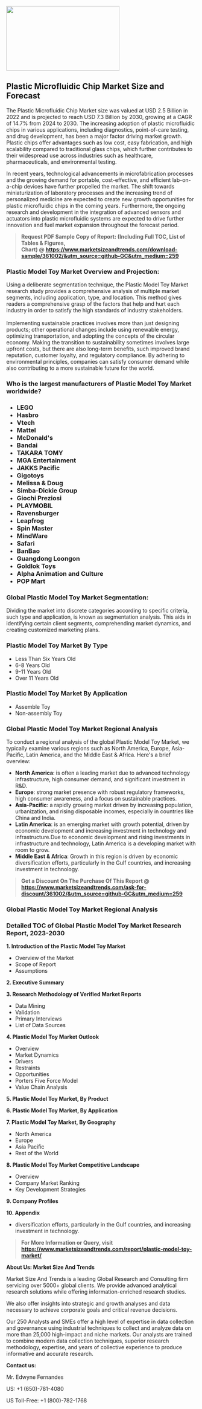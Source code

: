 <p><img class="alignnone size-medium wp-image-20088" src="https://ffe5etoiles.com/wp-content/uploads/2024/12/MST1-300x171.png" alt="" width="300" height="171" /></p><h2>Plastic Microfluidic Chip Market Size and Forecast</h2><p>The Plastic Microfluidic Chip Market size was valued at USD 2.5 Billion in 2022 and is projected to reach USD 7.3 Billion by 2030, growing at a CAGR of 14.7% from 2024 to 2030. The increasing adoption of plastic microfluidic chips in various applications, including diagnostics, point-of-care testing, and drug development, has been a major factor driving market growth. Plastic chips offer advantages such as low cost, easy fabrication, and high scalability compared to traditional glass chips, which further contributes to their widespread use across industries such as healthcare, pharmaceuticals, and environmental testing.</p><p>In recent years, technological advancements in microfabrication processes and the growing demand for portable, cost-effective, and efficient lab-on-a-chip devices have further propelled the market. The shift towards miniaturization of laboratory processes and the increasing trend of personalized medicine are expected to create new growth opportunities for plastic microfluidic chips in the coming years. Furthermore, the ongoing research and development in the integration of advanced sensors and actuators into plastic microfluidic systems are expected to drive further innovation and fuel market expansion throughout the forecast period.</p></p><blockquote id="" class=""><strong>Request PDF Sample Copy of Report: (Including Full TOC, List of Tables &amp; Figures, Chart)&nbsp;@&nbsp;<strong><a href="https://www.marketsizeandtrends.com/download-sample/361002/&utm_source=github-GC&utm_medium=259" target="_blank">https://www.marketsizeandtrends.com/download-sample/361002/&utm_source=github-GC&utm_medium=259</a></strong></strong></blockquote><h3 id="" class="">Plastic Model Toy Market&nbsp;Overview and Projection:</h3><p id="" class="">Using a deliberate segmentation technique, the Plastic Model Toy Market research study provides a comprehensive analysis of multiple market segments, including application, type, and location. This method gives readers a comprehensive grasp of the factors that help and hurt each industry in order to satisfy the high standards of industry stakeholders. <br /> <br />Implementing sustainable practices involves more than just designing products; other operational changes include using renewable energy, optimizing transportation, and adopting the concepts of the circular economy. Making the transition to sustainability sometimes involves large upfront costs, but there are also long-term benefits, such improved brand reputation, customer loyalty, and regulatory compliance. By adhering to environmental principles, companies can satisfy consumer demand while also contributing to a more sustainable future for the world.</p><h3 id="" class="">Who is the largest manufacturers of&nbsp;Plastic Model Toy Market worldwide?</h3><h3 class=""><p><ul><li>LEGO </li><li> Hasbro </li><li> Vtech </li><li> Mattel </li><li> McDonald's </li><li> Bandai </li><li> TAKARA TOMY </li><li> MGA Entertainment </li><li> JAKKS Pacific </li><li> Gigotoys </li><li> Melissa & Doug </li><li> Simba-Dickie Group </li><li> Giochi Preziosi </li><li> PLAYMOBIL </li><li> Ravensburger </li><li> Leapfrog </li><li> Spin Master </li><li> MindWare </li><li> Safari </li><li> BanBao </li><li> Guangdong Loongon </li><li> Goldlok Toys </li><li> Alpha Animation and Culture </li><li> POP Mart</li></ul></p></h3><h3 id="" class="">Global&nbsp;Plastic Model Toy Market Segmentation:</h3><p id="" class="">Dividing the market into discrete categories according to specific criteria, such type and application, is known as segmentation analysis. This aids in identifying certain client segments, comprehending market dynamics, and creating customized marketing plans.</p><h3 id="" class="">Plastic Model Toy Market&nbsp;By Type</h3><p><p><ul><li>Less Than Six Years Old</li><li> 6-8 Years Old</li><li> 9-11 Years Old</li><li> Over 11 Years Old</p></li></ul></p></p><h3 id="" class="">Plastic Model Toy Market&nbsp;By Application</h3><p class=""><p><ul><li>Assemble Toy</li><li> Non-assembly Toy</li></ul></p></p><h3 id="" class="">Global Plastic Model Toy Market Regional Analysis</h3><p id="" class="">To conduct a regional analysis of the global Plastic Model Toy Market, we typically examine various regions such as North America, Europe, Asia-Pacific, Latin America, and the Middle East &amp; Africa. Here's a brief overview:</p><ul><li><strong>North America</strong>: is often a leading market due to advanced technology infrastructure, high consumer demand, and significant investment in R&amp;D.</li><li><strong>Europe</strong>: strong market presence with robust regulatory frameworks, high consumer awareness, and a focus on sustainable practices.</li><li><strong>Asia-Pacific</strong>: a rapidly growing market driven by increasing population, urbanization, and rising disposable incomes, especially in countries like China and India.</li><li><strong>Latin America</strong>: is an emerging market with growth potential, driven by economic development and increasing investment in technology and infrastructure.Due to economic development and rising investments in infrastructure and technology, Latin America is a developing market with room to grow.</li><li><strong>Middle East &amp; Africa</strong>: Growth in this region is driven by economic diversification efforts, particularly in the Gulf countries, and increasing investment in technology.</li></ul><blockquote id="" class=""><strong>Get a Discount On The Purchase Of This Report @ <strong><a href="https://www.marketsizeandtrends.com/ask-for-discount/361002/&utm_source=github-GC&utm_medium=259" target="_blank">https://www.marketsizeandtrends.com/ask-for-discount/361002/&utm_source=github-GC&utm_medium=259</a></strong></strong></blockquote><h3 id="" class="">Global Plastic Model Toy Market Regional Analysis</h3><h3 id="" class="">Detailed TOC of Global Plastic Model Toy Market Research Report, 2023-2030</h3><p id="" class=""><strong>1. Introduction of the Plastic Model Toy Market</strong></p><ul><li>Overview of the Market</li><li>Scope of Report</li><li>Assumptions</li></ul><p id="" class=""><strong>2. Executive Summary</strong></p><p id="" class=""><strong>3. Research Methodology of Verified Market Reports</strong></p><ul><li>Data Mining</li><li>Validation</li><li>Primary Interviews</li><li>List of Data Sources</li></ul><p id="" class=""><strong>4. Plastic Model Toy Market Outlook</strong></p><ul><li>Overview</li><li>Market Dynamics</li><li>Drivers</li><li>Restraints</li><li>Opportunities</li><li>Porters Five Force Model</li><li>Value Chain Analysis</li></ul><p id="" class=""><strong>5. Plastic Model Toy Market, By Product</strong></p><p id="" class=""><strong>6. Plastic Model Toy Market, By Application</strong></p><p id="" class=""><strong>7. Plastic Model Toy Market, By Geography</strong></p><ul><li>North America</li><li>Europe</li><li>Asia Pacific</li><li>Rest of the World</li></ul><p id="" class=""><strong>8. Plastic Model Toy Market Competitive Landscape</strong></p><ul><li>Overview</li><li>Company Market Ranking</li><li>Key Development Strategies</li></ul><p id="" class=""><strong>9. Company Profiles</strong></p><p id="" class=""><strong>10. Appendix</strong></p><ul><li>diversification efforts, particularly in the Gulf countries, and increasing investment in technology.</li></ul><blockquote id="" class=""><strong>For More Information or Query, visit <strong><strong><a href="https://www.marketsizeandtrends.com/report/plastic-model-toy-market/" target="_blank">https://www.marketsizeandtrends.com/report/plastic-model-toy-market/</a></strong></strong></strong></blockquote><p id="" class=""><strong>About Us: Market Size And Trends</strong></p><p id="" class="">Market Size And Trends is a leading Global Research and Consulting firm servicing over 5000+ global clients. We provide advanced analytical research solutions while offering information-enriched research studies.</p><p id="" class="">We also offer insights into strategic and growth analyses and data necessary to achieve corporate goals and critical revenue decisions.</p><p id="" class="">Our 250 Analysts and SMEs offer a high level of expertise in data collection and governance using industrial techniques to collect and analyze data on more than 25,000 high-impact and niche markets. Our analysts are trained to combine modern data collection techniques, superior research methodology, expertise, and years of collective experience to produce informative and accurate research.</p><p id="" class=""><strong>Contact us:</strong></p><p id="" class="">Mr. Edwyne Fernandes</p><p id="" class="">US: +1 (650)-781-4080</p><p id="" class="">US Toll-Free: +1 (800)-782-1768</p>
